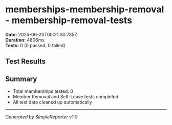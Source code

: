 # memberships-membership-removal - membership-removal-tests

**Date:** 2025-06-20T00:21:30.735Z  
**Duration:** 4806ms  
**Tests:** 0 (0 passed, 0 failed)

## Test Results



## Summary

- Total memberships tested: 0
- Member Removal and Self-Leave tests completed
- All test data cleaned up automatically

---
*Generated by SimpleReporter v1.0*
